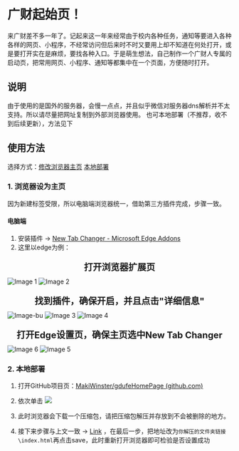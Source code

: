 # 广财起始页！
来广财差不多一年了。记起来这一年来经常由于校内各种任务，通知等要进入各种各样的网页、小程序，不经常访问但后来时不时又要用上却不知道在何处打开，或是要打开实在是麻烦，要找各种入口。于是萌生想法，自己制作一个广财人专属的启动页，把常用网页、小程序、通知等都集中在一个页面，方便随时打开。

## 说明
由于使用的是国外的服务器，会慢一点点，并且似乎微信对服务器dns解析并不太支持。所以请尽量把网址复制到外部浏览器使用。
也可本地部署（不推荐，收不到后续更新），方法见下

## 使用方法
选择方式：<a href="#ChangeHome">修改浏览器主页</a>   <a href="#Local">本地部署</a>

<div id="ChangeHome"></div>

### 1. 浏览器设为主页
因为新建标签受限，所以电脑端浏览器统一，借助第三方插件完成，步骤一致。
#### 电脑端
1. 安装插件 → [New Tab Changer - Microsoft Edge Addons](https://microsoftedge.microsoft.com/addons/detail/new-tab-changer/dlbnebcbaeajdpekcdhmcgdhoodcjpeg)<div id="NTC"></div>
2. 这里以edge为例：  
<center style="font-weight: bold; font-size: 20px; margin-top: 20px; margin-bottom: 10px;">
    打开浏览器扩展页
</center>
<article class="markdown-body">
    <img src="https://aly-images472.oss-cn-guangzhou.aliyuncs.com/images/202408231411059.png" alt="Image 1" class="medium">
    <img src="https://aly-images472.oss-cn-guangzhou.aliyuncs.com/images/202408231412481.png" alt="Image 2" class="smaill">
    <center style="font-weight: bold; font-size: 20px; margin-top: 20px; margin-bottom: 10px;">
        找到插件，确保开启，并且点击"详细信息"
    </center>
    <img src="https://aly-images472.oss-cn-guangzhou.aliyuncs.com/images/202408231442899.png" alt="Image-bu" class="medium">
    <img src="https://aly-images472.oss-cn-guangzhou.aliyuncs.com/images/202408231413866.png" alt="Image 3" class="smaill">
    <img src="https://aly-images472.oss-cn-guangzhou.aliyuncs.com/images/202408231414765.png" alt="Image 4" class="smaill">
    <center style="font-weight: bold; font-size: 20px; margin-top: 20px; margin-bottom: 10px;">
        打开Edge设置页，确保主页选中New Tab Changer
    </center>
    <img src="https://aly-images472.oss-cn-guangzhou.aliyuncs.com/images/202408231757885.png" alt="Image 6" class="smaill">
    <img src="https://aly-images472.oss-cn-guangzhou.aliyuncs.com/images/202408231757885.png" alt="Image 5" class="smaill">
</article>


<div id="Local"></div>

### 2. 本地部署
1. 打开GitHub项目页：[MakiWinster/gdufeHomePage (github.com)](https://github.com/MakiWinster/gdufeHomePage)
2. 依次单击
![](https://aly-images472.oss-cn-guangzhou.aliyuncs.com/images/202408231418156.png)

3. 此时浏览器会下载一个压缩包，请把压缩包解压并存放到不会被删除的地方。
4. 接下来步骤与上文一致 → <a href="#NTC">Link</a> ，在最后一步，把地址改为`你解压的文件夹链接\index.html`再点击save，此时重新打开浏览器即可检验是否设置成功